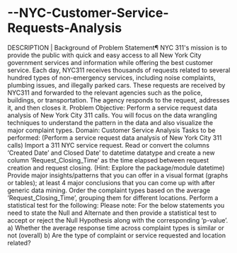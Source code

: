 # --NYC-Customer-Service-Requests-Analysis
DESCRIPTION | Background of Problem Statement¶ NYC 311's mission is to provide the public with quick and easy access to all New York City government services and information while offering the best customer service. Each day, NYC311 receives thousands of requests related to several hundred types of non-emergency services, including noise complaints, plumbing issues, and illegally parked cars. These requests are received by NYC311 and forwarded to the relevant agencies such as the police, buildings, or transportation. The agency responds to the request, addresses it, and then closes it.  Problem Objective:  Perform a service request data analysis of New York City 311 calls. You will focus on the data wrangling techniques to understand the pattern in the data and also visualize the major complaint types. Domain: Customer Service  Analysis Tasks to be performed:  (Perform a service request data analysis of New York City 311 calls)  Import a 311 NYC service request. Read or convert the columns ‘Created Date’ and Closed Date’ to datetime datatype and create a new column ‘Request_Closing_Time’ as the time elapsed between request creation and request closing. (Hint: Explore the package/module datetime) Provide major insights/patterns that you can offer in a visual format (graphs or tables); at least 4 major conclusions that you can come up with after generic data mining. Order the complaint types based on the average ‘Request_Closing_Time’, grouping them for different locations. Perform a statistical test for the following: Please note: For the below statements you need to state the Null and Alternate and then provide a statistical test to accept or reject the Null Hypothesis along with the corresponding ‘p-value’.  a) Whether the average response time across complaint types is similar or not (overall)  b) Are the type of complaint or service requested and location related?
